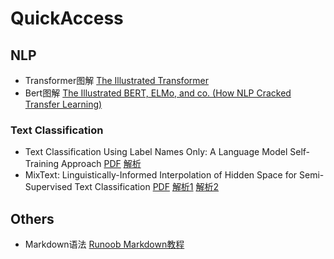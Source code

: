 # QuickAccess

## NLP
- Transformer图解 [The Illustrated Transformer](https://jalammar.github.io/illustrated-transformer/)
- Bert图解 [The Illustrated BERT, ELMo, and co. (How NLP Cracked Transfer Learning)](https://jalammar.github.io/illustrated-bert/)

### Text Classification
- Text Classification Using Label Names Only: A Language Model Self-Training Approach [PDF](https://arxiv.org/pdf/2010.07245.pdf) [解析](https://mp.weixin.qq.com/s/IKfcUvrJIfGaL0uxcxvg4g)
- MixText: Linguistically-Informed Interpolation of Hidden Space for Semi-Supervised Text Classification [PDF](https://arxiv.org/pdf/2004.12239.pdf) [解析1](https://mp.weixin.qq.com/s/j_1wgIUhhfJ4FcPRh5HhUw) [解析2](https://mp.weixin.qq.com/s/I0GSzKXwA2jcR-cfFAYnWg)

## Others
- Markdown语法 [Runoob Markdown教程](https://www.runoob.com/markdown/md-tutorial.html)
